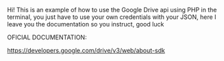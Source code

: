 Hi! This is an example of how to use the Google Drive api using PHP in the terminal,
you just have to use your own credentials with your JSON, 
here I leave you the documentation so you instruct, good luck

OFICIAL DOCUMENTATION:


https://developers.google.com/drive/v3/web/about-sdk





